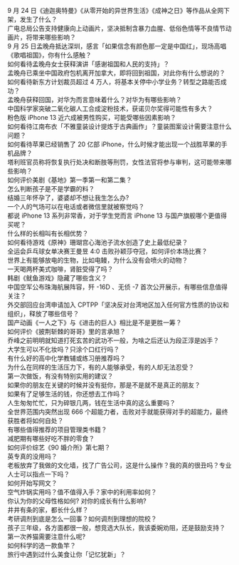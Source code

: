 9 月 24 日《迪迦奥特曼》《从零开始的异世界生活》《成神之日》等作品从全网下架，发生了什么？  
广电总局公告支持健康向上动画片，坚决抵制含暴力血腥、低俗色情等不良情节动画片，将带来哪些影响？  
9 月 25 日孟晚舟抵达深圳，感言「如果信念有颜色那一定是中国红」，现场高唱《歌唱祖国》，你有什么感触？  
如何看待孟晚舟女士获释演讲「感谢祖国和人民的支持」？  
孟晚舟已乘坐中国政府包机离开加拿大，即将回到祖国，对此你有什么想说的？  
如何看待新东方计划裁员超过 4 万人，将基本关停中小学业务？转型之路能否成功？  
孟晚舟获释回国，对华为而言意味着什么？对华为有哪些影响？  
中国科学家突破二氧化碳人工合成淀粉技术，获诺贝尔奖得可能性有多大？  
粉色版 iPhone 13 近六成被男性购买，可能受哪些因素影响？  
如何看待江南布衣「不雅童装设计提炼于古典画作」？童装图案设计需要注意什么问题？  
如何看待苹果已经销售了 20 亿部 iPhone，什么时候才能出现一个战胜苹果的手机品牌？  
塔利班官员称将恢复执行处决和断肢等刑罚，女性法官将参与审判，这可能带来哪些影响？  
如何评价美剧《基地》第一季第一和第二集？  
怎么判断孩子是不是学霸的料？  
结婚三年怀孕了，婆婆却不想让我生怎么办?  
一个人的气场可以在电话或者微信里就被察觉吗？  
都说 iPhone 13 系列非常香，对于学生党而言 iPhone 13 与国产旗舰哪个更值得买呢？  
什么样的长相叫有长相优势？  
如何看待游戏《原神》珊瑚宫心海池子流水创造了史上最低纪录？  
全运会乒乓球女单决赛王曼昱 4:0 击败孙颖莎夺冠，如何评价本场比赛？  
世界上有能够放电的生物，比如电鳗，为什么没有会喷火的动物？  
一天喝两杯美式咖啡，肾脏受得了吗？  
韩剧《鱿鱼游戏》隐藏了哪些含义？  
中国空军公布珠海航展阵容，歼 -16D 、无侦 -7 首次公开展示，有哪些信息值得关注？  
外交部回应台湾申请加入 CPTPP「坚决反对台湾地区加入任何官方性质的协议和组织」，释放了哪些信号？  
国产动画《一人之下》与《进击的巨人》相比是不是更胜一筹？  
如何评价《披荆斩棘的哥哥》里的言承旭？  
乔峰之前明明就知道打死玄苦的武功不一般，为啥之后还认为段正淳是凶手？  
大学生可以不化妆吗？只涂个口红行吗？  
有什么好的高中化学教辅或练习册推荐吗？  
为什么在同样的生活压力下，有的人能够承受，有的人却无法忍受？  
第一次做饭，有没有特别实用的建议？  
如果你的朋友在关键的时候并没有挺你，那是不是就不是真正的朋友？  
如果有了足够生活的钱，你还想去工作吗？  
人生匆匆忙忙，只为碎银几两，钱在生活中真的这么重要吗？  
全世界范围内突然出现 666 个超能力者，击败对手就能获得对手的超能力，最终获胜者将如何自处？  
有哪些值得推荐的项目管理类书籍？  
减肥期有哪些好吃不胖的零食？  
如何评价综艺《90 婚介所》第七期？  
英专真的没用吗？  
老板放弃了我做的文化墙，找了广告公司，这是什么操作？我的真的很丑吗？专业人士可以指点一下吗？  
如何开始写网文？  
空气炸锅实用吗？值不值得入手？家中的利用率如何？  
你认为你的父母性格如何? 对你的成长有什么影响?  
井井有条的家，都长什么样？  
考研调剂到底是怎么一回事？如何调剂到理想的院校？  
孩子三年级，各方面都很一般，想竞选大队长，我该委婉劝阻，还是鼓励支持？  
第一次养猫需要注意什么呢?  
如何科学的选一款鱼竿？  
旅行中遇到过什么美食让你「记忆犹新」？  
